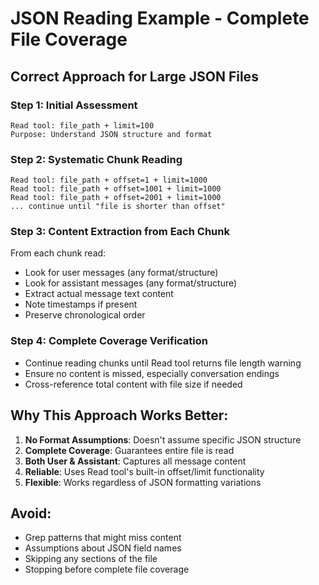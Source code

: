 # JSON Reading Example - Complete File Coverage

## Correct Approach for Large JSON Files

### **Step 1: Initial Assessment**
```
Read tool: file_path + limit=100
Purpose: Understand JSON structure and format
```

### **Step 2: Systematic Chunk Reading**
```
Read tool: file_path + offset=1 + limit=1000
Read tool: file_path + offset=1001 + limit=1000  
Read tool: file_path + offset=2001 + limit=1000
... continue until "file is shorter than offset"
```

### **Step 3: Content Extraction from Each Chunk**
From each chunk read:
- Look for user messages (any format/structure)
- Look for assistant messages (any format/structure)  
- Extract actual message text content
- Note timestamps if present
- Preserve chronological order

### **Step 4: Complete Coverage Verification**
- Continue reading chunks until Read tool returns file length warning
- Ensure no content is missed, especially conversation endings
- Cross-reference total content with file size if needed

## Why This Approach Works Better:

1. **No Format Assumptions**: Doesn't assume specific JSON structure
2. **Complete Coverage**: Guarantees entire file is read
3. **Both User & Assistant**: Captures all message content
4. **Reliable**: Uses Read tool's built-in offset/limit functionality
5. **Flexible**: Works regardless of JSON formatting variations

## Avoid:
- Grep patterns that might miss content
- Assumptions about JSON field names
- Skipping any sections of the file
- Stopping before complete file coverage